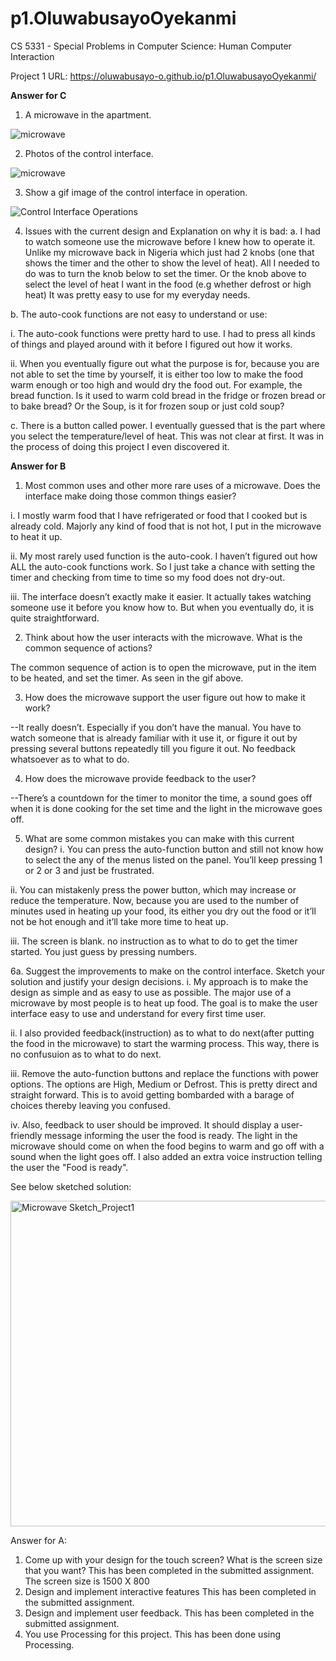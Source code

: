 # p1.OluwabusayoOyekanmi
CS 5331 - Special Problems in Computer Science: Human Computer Interaction

Project 1 URL: https://oluwabusayo-o.github.io/p1.OluwabusayoOyekanmi/

**Answer for C**
1.	A microwave in the apartment.

![microwave](https://user-images.githubusercontent.com/78665905/107136635-cc960b80-68ca-11eb-971d-b69532c44266.jpeg)

2.	Photos of the control interface.

![microwave](https://user-images.githubusercontent.com/78665905/107136635-cc960b80-68ca-11eb-971d-b69532c44266.jpeg)

3.	Show a gif image of the control interface in operation.

![Control Interface Operations](https://user-images.githubusercontent.com/78665905/107136856-7a55ea00-68cc-11eb-8066-46732e836760.gif)


4.	Issues with the current design and Explanation on why it is bad:
a.	I had to watch someone use the microwave before I knew how to operate it. Unlike my microwave back in Nigeria which just had 2 knobs (one that shows the timer and the other to show the level of heat). All I needed to do was to turn the knob below to set the timer. Or the knob above to select the level of heat I want in the food (e.g whether defrost or high heat) It was pretty easy to use for my everyday needs.

b.	The auto-cook functions are not easy to understand or use:

i.	The auto-cook functions were pretty hard to use. I had to press all kinds of things and played around with it before I figured out how it works.

ii.	When you eventually figure out what the purpose is for, because you are not able to set the time by yourself, it is either too low to make the food warm enough or too high and would dry the food out. For example, the bread function. Is it used to warm cold bread in the fridge or frozen bread or to bake bread? Or the Soup, is it for frozen soup or just cold soup?

c.	There is a button called power. I eventually guessed that is the part where you select the temperature/level of heat. This was not clear at first. It was in the process of doing this project I even discovered it. 



**Answer for B**
1.	Most common uses and other more rare uses of a microwave. Does the interface make doing those common things easier?

i.	I mostly warm food that I have refrigerated or food that I cooked but is already cold. Majorly any kind of food that is not hot, I put in the microwave to heat it up.

ii.	My most rarely used function is the auto-cook. I haven’t figured out how ALL the auto-cook functions work. So I just take a chance with setting the timer and checking from time to time so my food does not dry-out.

iii.	The interface doesn’t exactly make it easier. It actually takes watching someone use it before you know how to. But when you eventually do, it is quite straightforward.

2.	Think about how the user interacts with the microwave. What is the common sequence of actions?

The common sequence of action is to open the microwave, put in the item to be heated, and set the timer. As seen in the gif above.

3.	How does the microwave support the user figure out how to make it work?

--It really doesn’t. Especially if you don’t have the manual. You have to watch someone that is already familiar with it use it, or figure it out by pressing several buttons repeatedly till you figure it out. No feedback whatsoever as to what to do.

4.	How does the microwave provide feedback to the user?

--There’s a countdown for the timer to monitor the time, a sound goes off when it is done cooking for the set time and the light in the microwave goes off.

5.	What are some common mistakes you can make with this current design?
i.	You can press the auto-function button and still not know how to select the any of the menus listed on the panel. You’ll keep pressing 1 or 2 or 3 and just be frustrated. 

ii.	You can mistakenly press the power button, which may increase or reduce the temperature. Now, because you are used to the number of minutes used in heating up your food, its either you dry out the food or it’ll not be hot enough and it’ll take more time to heat up. 

iii. The screen is blank. no instruction as to what to do to get the timer started. You just guess by pressing numbers. 

6a.	Suggest the improvements to make on the control interface. Sketch your solution and justify your design decisions.
i.	My approach is to make the design as simple and as easy to use as possible. The major use of a microwave by most people is to heat up food. The goal is to make the user interface easy to use and understand for every first time user.

ii. I also provided feedback(instruction) as to what to do next(after putting the food in the microwave) to start the warming process. This way, there is no confusuion as to what to do next.

iii.	Remove the auto-function buttons and replace the functions with power options. The options are High, Medium or Defrost. This is pretty direct and straight forward. This is to avoid getting bombarded with a barage of choices thereby leaving you confused. 

iv.	Also, feedback to user should be improved. It should display a user-friendly message informing the user the food is ready. The light in the microwave should come on when the food begins to warm and go off with a sound when the light goes off. I also added an extra voice instruction telling the user the "Food is ready".

See below sketched solution:
 
 
<img width="521" alt="Microwave Sketch_Project1" src="https://user-images.githubusercontent.com/78665905/109400854-b2bb7780-7910-11eb-8cf7-b4a5232df55d.PNG">



Answer for A:
1. Come up with your design for the touch screen? What is the screen size that you want? 
   This has been completed in the submitted assignment. The screen size is 1500 X 800
2. Design and implement interactive features
   This has been completed in the submitted assignment.
3. Design and implement user feedback.
   This has been completed in the submitted assignment.
4. You use Processing for this project.
   This has been done using Processing.
   




